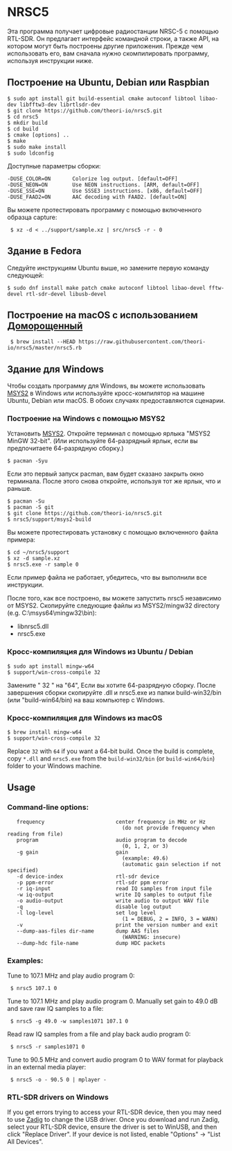 # NRSC5

Эта программа получает цифровые радиостанции NRSC-5 с помощью RTL-SDR. Он предлагает интерфейс командной строки, а также API, на котором могут быть построены другие приложения. Прежде чем использовать его, вам сначала нужно скомпилировать программу, используя инструкции ниже.

## Построение на Ubuntu, Debian или Raspbian

    $ sudo apt install git build-essential cmake autoconf libtool libao-dev libfftw3-dev librtlsdr-dev
    $ git clone https://github.com/theori-io/nrsc5.git
    $ cd nrsc5
    $ mkdir build
    $ cd build
    $ cmake [options] ..
    $ make
    $ sudo make install
    $ sudo ldconfig

Доступные параметры сборки:

    -DUSE_COLOR=ON       Colorize log output. [default=OFF]
    -DUSE_NEON=ON        Use NEON instructions. [ARM, default=OFF]
    -DUSE_SSE=ON         Use SSSE3 instructions. [x86, default=OFF]
    -DUSE_FAAD2=ON       AAC decoding with FAAD2. [default=ON]

Вы можете протестировать программу с помощью включенного образца capture:

     $ xz -d < ../support/sample.xz | src/nrsc5 -r - 0

## Здание в Fedora

Следуйте инструкциям Ubuntu выше, но замените первую команду следующей:

    $ sudo dnf install make patch cmake autoconf libtool libao-devel fftw-devel rtl-sdr-devel libusb-devel

## Построение на macOS с использованием [Доморощенный](https://brew.sh)

     $ brew install --HEAD https://raw.githubusercontent.com/theori-io/nrsc5/master/nrsc5.rb

## Здание для Windows

Чтобы создать программу для Windows, вы можете использовать [MSYS2](http://www.msys2.org) в Windows или используйте кросс-компилятор на машине Ubuntu, Debian или macOS. В обоих случаях предоставляются сценарии.

### Построение на Windows с помощью MSYS2

Установить [MSYS2](http://www.msys2.org). Откройте терминал с помощью ярлыка "MSYS2 MinGW 32-bit". (Или используйте 64-разрядный ярлык, если вы предпочитаете 64-разрядную сборку.)

    $ pacman -Syu

Если это первый запуск pacman, вам будет сказано закрыть окно терминала. После этого снова откройте, используя тот же ярлык, что и раньше.

    $ pacman -Su
    $ pacman -S git
    $ git clone https://github.com/theori-io/nrsc5.git
    $ nrsc5/support/msys2-build

Вы можете протестировать установку с помощью включенного файла примера:

    $ cd ~/nrsc5/support
    $ xz -d sample.xz
    $ nrsc5.exe -r sample 0

Если пример файла не работает, убедитесь, что вы выполнили все инструкции.

После того, как все построено, вы можете запустить nrsc5 независимо от MSYS2. Скопируйте следующие файлы из MSYS2/mingw32 directory (e.g. C:\\msys64\\mingw32\\bin):

* libnrsc5.dll
* nrsc5.exe

### Кросс-компиляция для Windows из Ubuntu / Debian

    $ sudo apt install mingw-w64
    $ support/win-cross-compile 32

Замените " 32 " на "64", Если вы хотите 64-разрядную сборку. После завершения сборки скопируйте .dll и nrsc5.exe из папки build-win32/bin (или "build-win64/bin) на ваш компьютер с Windows.

### Кросс-компиляция для Windows из macOS

    $ brew install mingw-w64
    $ support/win-cross-compile 32

Replace `32` with `64` if you want a 64-bit build. Once the build is complete, copy `*.dll` and `nrsc5.exe` from the `build-win32/bin` (or `build-win64/bin`) folder to your Windows machine.

## Usage

### Command-line options:

       frequency                       center frequency in MHz or Hz
                                         (do not provide frequency when reading from file)
       program                         audio program to decode
                                         (0, 1, 2, or 3)
       -g gain                         gain
                                         (example: 49.6)
                                         (automatic gain selection if not specified)
       -d device-index                 rtl-sdr device
       -p ppm-error                    rtl-sdr ppm error
       -r iq-input                     read IQ samples from input file
       -w iq-output                    write IQ samples to output file
       -o audio-output                 write audio to output WAV file
       -q                              disable log output
       -l log-level                    set log level
                                         (1 = DEBUG, 2 = INFO, 3 = WARN)
       -v                              print the version number and exit
       --dump-aas-files dir-name       dump AAS files
                                         (WARNING: insecure)
       --dump-hdc file-name            dump HDC packets

### Examples:

Tune to 107.1 MHz and play audio program 0:

     $ nrsc5 107.1 0

Tune to 107.1 MHz and play audio program 0. Manually set gain to 49.0 dB and save raw IQ samples to a file:

     $ nrsc5 -g 49.0 -w samples1071 107.1 0

Read raw IQ samples from a file and play back audio program 0:

     $ nrsc5 -r samples1071 0

Tune to 90.5 MHz and convert audio program 0 to WAV format for playback in an external media player:

     $ nrsc5 -o - 90.5 0 | mplayer -

### RTL-SDR drivers on Windows

If you get errors trying to access your RTL-SDR device, then you may need to use [Zadig](http://zadig.akeo.ie/) to change the USB driver. Once you download and run Zadig, select your RTL-SDR device, ensure the driver is set to WinUSB, and then click "Replace Driver". If your device is not listed, enable "Options" -> "List All Devices".
